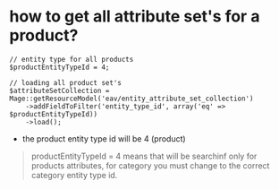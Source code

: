 # how to get all attribute set's for a product? 

```
// entity type for all products
$productEntityTypeId = 4;

// loading all product set's
$attributeSetCollection = Mage::getResourceModel('eav/entity_attribute_set_collection')
    ->addFieldToFilter('entity_type_id', array('eq' => $productEntityTypeId))
    ->load();

```
* the product entity type id will be 4 (product)
> productEntityTypeId = 4 means that will be searchinf only for products attributes, for category you must change to the correct category entity type id.

